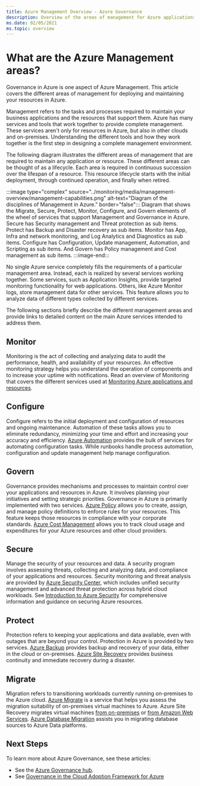 ```yaml
---
title: Azure Management Overview - Azure Governance
description: Overview of the areas of management for Azure applications and resources with links to content on Azure management tools.
ms.date: 02/05/2021
ms.topic: overview
---
```

# What are the Azure Management areas?

Governance in Azure is one aspect of Azure Management. This article covers the different areas of
management for deploying and maintaining your resources in Azure.

Management refers to the tasks and processes required to maintain your business applications and the
resources that support them. Azure has many services and tools that work together to provide
complete management. These services aren't only for resources in Azure, but also in other clouds and
on-premises. Understanding the different tools and how they work together is the first step in
designing a complete management environment.

The following diagram illustrates the different areas of management that are required to maintain
any application or resource. These different areas can be thought of as a lifecycle. Each area is
required in continuous succession over the lifespan of a resource. This resource lifecycle starts
with the initial deployment, through continued operation, and finally when retired.

:::image type="complex" source="../monitoring/media/management-overview/management-capabilities.png" alt-text="Diagram of the disciplines of Management in Azure." border="false":::
   Diagram that shows the Migrate, Secure, Protect, Monitor, Configure, and Govern elements of the wheel of services that support Management and Governance in Azure. Secure has Security management and Threat protection as sub items. Protect has Backup and Disaster recovery as sub items. Monitor has App, Infra and network monitoring, and Log Analytics and Diagnostics as sub items. Configure has Configuration, Update management, Automation, and Scripting as sub items. And Govern has Policy management and Cost management as sub items.
:::image-end:::

No single Azure service completely fills the requirements of a particular management area. Instead,
each is realized by several services working together. Some services, such as Application Insights,
provide targeted monitoring functionality for web applications. Others, like Azure Monitor logs,
store management data for other services. This feature allows you to analyze data of different types
collected by different services.

The following sections briefly describe the different management areas and provide links to detailed
content on the main Azure services intended to address them.

## Monitor

Monitoring is the act of collecting and analyzing data to audit the performance, health, and
availability of your resources. An effective monitoring strategy helps you understand the operation
of components and to increase your uptime with notifications. Read an overview of Monitoring that
covers the different services used at [Monitoring Azure applications and
resources](../azure-monitor/overview.md).

## Configure

Configure refers to the initial deployment and configuration of resources and ongoing maintenance.
Automation of these tasks allows you to eliminate redundancy, minimizing your time and effort and
increasing your accuracy and efficiency. [Azure Automation](../automation/automation-intro.md)
provides the bulk of services for automating configuration tasks. While runbooks handle process
automation, configuration and update management help manage configuration.

## Govern

Governance provides mechanisms and processes to maintain control over your applications and
resources in Azure. It involves planning your initiatives and setting strategic priorities.
Governance in Azure is primarily implemented with two services. [Azure Policy](./policy/overview.md)
allows you to create, assign, and manage policy definitions to enforce rules for your resources.
This feature keeps those resources in compliance with your corporate standards.
[Azure Cost Management](../cost-management-billing/cost-management-billing-overview.md) allows you
to track cloud usage and expenditures for your Azure resources and other cloud providers.

## Secure

Manage the security of your resources and data. A security program involves assessing threats,
collecting and analyzing data, and compliance of your applications and resources. Security
monitoring and threat analysis are provided by [Azure Security
Center](../security-center/security-center-introduction.md), which includes unified security
management and advanced threat protection across hybrid cloud workloads. See [Introduction to Azure
Security](../security/fundamentals/overview.md) for comprehensive information and guidance on
securing Azure resources.

## Protect

Protection refers to keeping your applications and data available, even with outages that are beyond
your control. Protection in Azure is provided by two services. [Azure
Backup](../backup/backup-overview.md) provides backup and recovery of your data,
either in the cloud or on-premises. [Azure Site
Recovery](../site-recovery/site-recovery-overview.md) provides business continuity and immediate
recovery during a disaster.

## Migrate

Migration refers to transitioning workloads currently running on-premises to the Azure cloud.
[Azure Migrate](../migrate/migrate-services-overview.md) is a service that helps you assess the
migration suitability of on-premises virtual machines to Azure. Azure Site Recovery migrates virtual
machines [from on-premises](../site-recovery/migrate-tutorial-on-premises-azure.md) or [from Amazon
Web Services](../site-recovery/migrate-tutorial-aws-azure.md). [Azure Database
Migration](../dms/dms-overview.md) assists you in migrating database sources to Azure Data
platforms.

## Next Steps

To learn more about Azure Governance, see these articles:

- See the [Azure Governance hub](./index.yml).
- See [Governance in the Cloud Adoption Framework for Azure](/azure/cloud-adoption-framework/govern/)